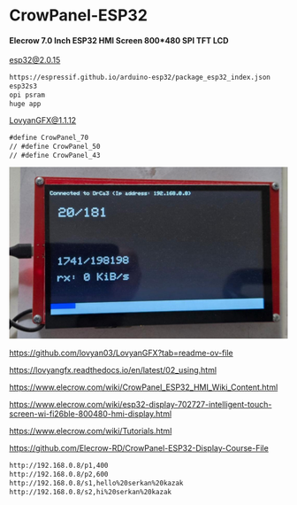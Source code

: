 # CrowPanel-ESP32

#### Elecrow 7.0 Inch ESP32 HMI Screen 800*480 SPI TFT LCD

esp32@2.0.15
```
https://espressif.github.io/arduino-esp32/package_esp32_index.json
esp32s3
opi psram
huge app
```

LovyanGFX@1.1.12
```
#define CrowPanel_70
// #define CrowPanel_50
// #define CrowPanel_43
```

<img src="crow.jpg" width="600">

https://github.com/lovyan03/LovyanGFX?tab=readme-ov-file

https://lovyangfx.readthedocs.io/en/latest/02_using.html

https://www.elecrow.com/wiki/CrowPanel_ESP32_HMI_Wiki_Content.html

https://www.elecrow.com/wiki/esp32-display-702727-intelligent-touch-screen-wi-fi26ble-800480-hmi-display.html

https://www.elecrow.com/wiki/Tutorials.html

https://github.com/Elecrow-RD/CrowPanel-ESP32-Display-Course-File

```
http://192.168.0.8/p1,400
http://192.168.0.8/p2,600
http://192.168.0.8/s1,hello%20serkan%20kazak
http://192.168.0.8/s2,hi%20serkan%20kazak
```
